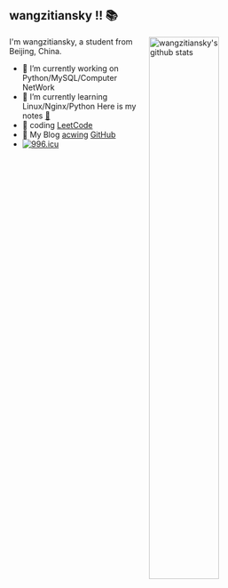 ## wangzitiansky  !! :books:

<img align="right" alt="wangzitiansky's github stats" width="50%" src="https://github-readme-stats.vercel.app/api?username=wangzitiansky&show_icons=true&theme=dark">

I'm wangzitiansky, a student from Beijing, China.

-   🔭 I’m currently working on Python/MySQL/Computer NetWork
-   🌱 I’m currently learning Linux/Nginx/Python Here is my notes [:clap:](https://github.com/wangzitiansky/Learning)
-   :clap: coding [LeetCode](https://leetcode-cn.com/u/wangzitiansky/)
- :cherry_blossom: My Blog [acwing](https://www.acwing.com/file_system/file/content/whole/index/content/1300249/) [GitHub](https://github.com/wangzitiansky/Learning)
- [![996.icu](https://img.shields.io/badge/link-996.icu-red.svg)](https://996.icu)